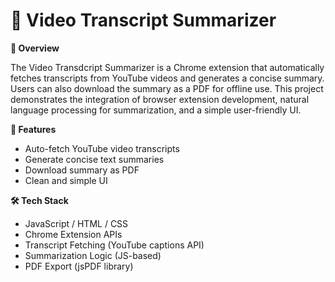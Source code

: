<h1>🎥 Video Transcript Summarizer</h1>

**📌 Overview**

The Video Transdcript Summarizer is a Chrome extension that automatically fetches transcripts from YouTube videos and generates a concise summary. Users can also download the summary as a PDF for offline use.
This project demonstrates the integration of browser extension development, natural language processing for summarization, and a simple user-friendly UI.

**🚀 Features**

- Auto-fetch YouTube video transcripts
- Generate concise text summaries
- Download summary as PDF
- Clean and simple UI

**🛠️ Tech Stack**

- JavaScript / HTML / CSS
- Chrome Extension APIs
- Transcript Fetching (YouTube captions API)
- Summarization Logic (JS-based)
- PDF Export (jsPDF library)
